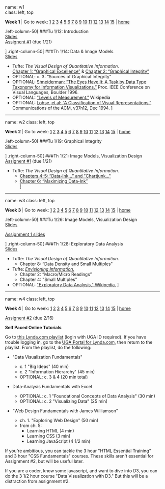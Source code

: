name: w1  
class: left, top

**Week 1**  | Go to week: [1](#w1) [2](#w2) [3](#w3) [4](#w4) [5](#w5) [6](#w6) [7](#w7) [8](#w8) [9](#w9) [10](#w10) [11](#w11) [12](#w12) [13](#w13) [14](#w14) [15](#w15) | [home](http://datavis-sp16.github.io/)
  
.left-column-50[
###Tu 1/12: Introduction  
[Slides](../lectures/intro)  
[Assignent #1](https://github.com/Datavis-sp16/Datavis-sp16.github.io/blob/master/docs/A1.md) (due 1/21)

]
.right-column-50[
###Th 1/14: Data & Image Models  
[Slides](../lectures/datamodels)

- Tufte: *The Visual Design of Quantitative Information.*  
	[Chapter 1: “Graphical Excellence”](https://uga.view.usg.edu/d2l/le/content/1011508/viewContent/16327865/View) & [Chapter 2: “Graphical Integrity”](https://uga.view.usg.edu/d2l/le/content/1011508/viewContent/16340127/View)  
- OPTIONAL: c. 3: “Sources of Graphical Integrity”  
- OPTIONAL: [Shneiderman: “The Eyes Have It: A Task by Data Type Taxonomy for Information Visualizations.”](https://uga.view.usg.edu/d2l/le/content/1011508/viewContent/16340893/View) Proc. IEEE Conference on Visual Languages, Boulder 1996.  
- OPTIONAL: [“Levels of Measurement.”](http://en.wikipedia.org/wiki/Level_of_measurement) Wikipedia  
- OPTIONAL: [Lohse, et al: “A Classification of Visual Representations.”](https://uga.view.usg.edu/d2l/le/content/1011508/viewContent/16342261/View) Communications of the ACM, v37n12, Dec 1994.
]

---
name: w2
class: left, top

**Week 2**  | Go to week: [1](#w1) [2](#w2) [3](#w3) [4](#w4) [5](#w5) [6](#w6) [7](#w7) [8](#w8) [9](#w9) [10](#w10) [11](#w11) [12](#w12) [13](#w13) [14](#w14) [15](#w15) | [home](http://datavis-sp16.github.io/)
  
.left-column-50[
###Tu 1/19: Graphical Integrity  
[Slides](../lectures/integrity)  

]
.right-column-50[
###Th 1/21: Image Models, Visualization Design  
[Assignent #1](https://github.com/Datavis-sp16/Datavis-sp16.github.io/blob/master/docs/A1.md) (due 1/21)

- Tufte: *The Visual Design of Quantitative Information.*  
	- [Chapters 4-5: “Data-Ink...” and "Chartjunk..."](https://uga.view.usg.edu/d2l/le/content/1011508/viewContent/16466009/View) 
	- [Chapter 6: “Maximizing Data-Ink”](https://uga.view.usg.edu/d2l/le/content/1011508/viewContent/16467070/View)  
]

---
name: w3
class: left, top

**Week 3**  | Go to week: [1](#w1) [2](#w2) [3](#w3) [4](#w4) [5](#w5) [6](#w6) [7](#w7) [8](#w8) [9](#w9) [10](#w10) [11](#w11) [12](#w12) [13](#w13) [14](#w14) [15](#w15) | [home](http://datavis-sp16.github.io/)
  
.left-column-50[
###Tu 1/26: Image Models, Visualization Design  
[Slides](../lectures/imagemodels/)  

[Assignment 1 slides](../A1/)

]
.right-column-50[
###Th 1/28: Exploratory Data Analysis  
[Slides](../lectures/eda)  

- Tufte: *The Visual Design of Quantitative Information.*  
	- Chapter 8: “Data Density and Small Multiples" 
- Tufte: [*Envisioning Information.*](https://uga.view.usg.edu/d2l/le/content/1011508/viewContent/16335283/View?ou=1011508)  
	- Chapter 2: “Macro/Micro Readings”
	- Chapter 4: "Small Multiples"
- OPTIONAL: ["Exploratory Data Analysis," Wikipedia.](https://en.wikipedia.org/wiki/Exploratory_data_analysis)
]

---
name: w4
class: left, top

**Week 4**  | Go to week: [1](#w1) [2](#w2) [3](#w3) [4](#w4) [5](#w5) [6](#w6) [7](#w7) [8](#w8) [9](#w9) [10](#w10) [11](#w11) [12](#w12) [13](#w13) [14](#w14) [15](#w15) | [home](http://datavis-sp16.github.io/)
  
[Assignent #2](https://github.com/Datavis-sp16/Datavis-sp16.github.io/blob/master/docs/A2.md) (due 2/16)

**Self Paced Online Tutorials**

Go to [this Lynda.com playlist](http://www.lynda.com/SharedPlaylist/d3093c04bf8d48149ccd2aded2197389?org=uga.edu) (login with UGA ID required). If you have trouble logging in, go to the [UGA Portal for Lynda.com](https://www.google.com/url?q=https%3A%2F%2Fcas.uga.edu%2Fcas%2Flogin%3Fservice%3Dhttps%3A%2F%2Fwww.lynda.com%2Fportal%2Fuga&sa=D&sntz=1&usg=AFrqEzciQx1UjuJ4HxgaYL-QqtNRLcRiDg), then return to the playlist.  From the playlist, do the following:

- "Data Visualization Fundamentals"  
	- c. 1 "Big Ideas" (40 min)  
	- c. 2 "Information Hierarchy" (45 min)
	- OPTIONAL: c. 3 & 4 (20 min total)

- Data-Analysis Fundamentals with Excel
	- OPTIONAL: c. 1 "Foundational Concepts of Data Analysis" (30 min) 
	- OPTIONAL: c. 2 "Visualizing Data" (25 min)

- "Web Design Fundamentals with James Williamson"
	- ch. 1. "Exploring Web Design" (50 min)
	- from ch. 5:
		- Learning HTML (4 min)
    	- Learning CSS (3 min)
    	- Learning JavaScript (4 1/2 min)

If you're ambitious, you can tackle the 3 hour "HTML Essential Training" and 3 hour "CSS Fundamentals" courses.  These skills aren't essential for Assignment #2, but will be useful later.

If you are a coder, know some javascript, and want to dive into D3, you can do the 3 1/2 hour course "Data Visualization with D3."  But this will be a distraction from assignment #2.